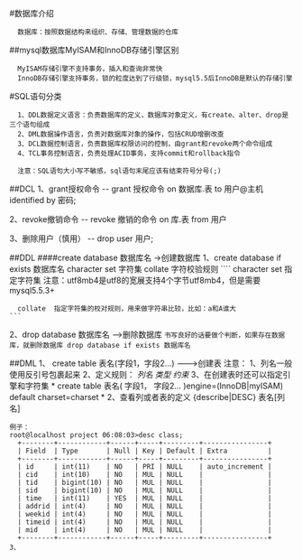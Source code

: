 
#数据库介绍
```
  数据库：按照数据结构来组织、存储、管理数据的仓库
```

##mysql数据库MyISAM和InnoDB存储引擎区别
```
  MyISAM存储引擎不支持事务，插入和查询非常快
  InnoDB存储引擎支持事务，锁的粒度达到了行级锁，mysql5.5后InnoDB是默认的存储引擎
```

#SQL语句分类
```
  1、DDL数据定义语言：负责数据库的定义，数据库对象定义，有create、alter、drop是三个语句组成
  2、DML数据操作语言，负责对数据库对象的操作，包括CRUD增删改查
  3、DCL数据控制语言，负责数据库权限访问的控制，由grant和revoke两个命令组成
  4、TCL事务控制语言，负责处理ACID事务，支持commit和rollback指令

  注意：SQL语句大小写不敏感，sql语句末尾应该有结束符号分号(;)
```

##DCL
  1、grant授权命令
    -- grant  授权命令  on 数据库.表 to 用户@主机  identified by 密码;

  2、revoke撤销命令
    -- revoke 撤销的命令  on  库.表 from 用户

  3、删除用户（慎用）
    -- drop user 用户;

##DDL
  ####create database 数据库名   ->创建数据库
  1、create database if exists 数据库名 character set 字符集 collate 字符校验规则
    ````
      character set 指定字符集
      注意：utf8mb4是utf8的宽展支持4个字节utf8mb4，但是需要mysql5.5.3+

      collate  指定字符集的校对规则，用来做字符串比较，比如：a和A谁大
    ```

  2、drop database 数据库名  -->删除数据库
    ```
        书写良好的话要做个判断，如果存在数据库，就删除数据库
        drop database if exists 数据库名
    ```

##DML
  1、 create table 表名(字段1，字段2...)  --->创建表
    注意：
      1、列名一般使用反引号包裹起来
      2、定义规则：
        *列名  类型  约束*
      3、在创建表时还可以指定引擎和字符集
        *
          create table 表名(
            字段1，
            字段2...
          )engine=(InnoDB|myISAM) default charset=charset
        *
  2、查看列或者表的定义
    {describe|DESC}  表名[列名]

    例子：
    root@localhost project 06:08:03>desc class;
      +--------+------------+------+-----+---------+----------------+
      | Field  | Type       | Null | Key | Default | Extra          |
      +--------+------------+------+-----+---------+----------------+
      | id     | int(11)    | NO   | PRI | NULL    | auto_increment |
      | cid    | int(10)    | NO   | MUL | NULL    |                |
      | tid    | bigint(10) | NO   | MUL | NULL    |                |
      | sid    | bigint(10) | NO   | MUL | NULL    |                |
      | time   | int(11)    | YES  | MUL | NULL    |                |
      | addrid | int(4)     | NO   | MUL | NULL    |                |
      | weekid | int(4)     | NO   | MUL | NULL    |                |
      | timeid | int(4)     | NO   | MUL | NULL    |                |
      | mid    | int(4)     | NO   | MUL | NULL    |                |
      +--------+------------+------+-----+---------+----------------+
    3、
